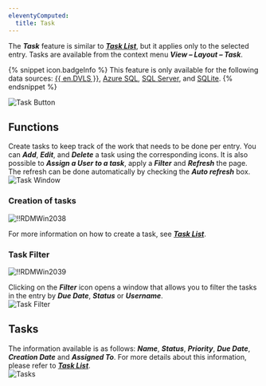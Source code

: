 ```yaml
---
eleventyComputed:
  title: Task
---
```

The ***Task*** feature is similar to [***Task List***](/rdm/windows/commands/view/panels/task-list/), but it applies only to the selected entry. Tasks are available from the context menu ***View – Layout – Task***. 

{% snippet icon.badgeInfo %} 
This feature is only available for the following data sources: [{{ en.DVLS }}](/rdm/windows/data-sources/data-sources-types/advanced-data-sources/server/), [Azure SQL](/rdm/windows/data-sources/data-sources-types/advanced-data-sources/microsoft-azure-sql/), [SQL Server](/rdm/windows/data-sources/data-sources-types/advanced-data-sources/microsoft-sql-server/), and [SQLite](/rdm/windows/data-sources/data-sources-types/sqlite/). 
{% endsnippet %}
 
![Task Button](https://webdevolutions.azureedge.net/docs/en/rdm/windows/RDMWin2035.png) 

## Functions 

Create tasks to keep track of the work that needs to be done per entry. You can ***Add***, ***Edit***, and ***Delete*** a task using the corresponding icons. It is also possible to ***Assign a User to a task***, apply a ***Filter*** and ***Refresh*** the page. The refresh can be done automatically by checking the ***Auto refresh*** box.  
![Task Window](https://webdevolutions.azureedge.net/docs/en/rdm/windows/RDMWin2036.png) 

### Creation of tasks 

![!!RDMWin2038](https://webdevolutions.azureedge.net/docs/en/rdm/windows/RDMWin2038.png) 

For more information on how to create a task, see [***Task List***](/rdm/windows/commands/view/panels/task-list/#creating-a-task). 

### Task Filter 

![!!RDMWin2039](https://webdevolutions.azureedge.net/docs/en/rdm/windows/RDMWin2039.png) 

Clicking on the ***Filter*** icon opens a window that allows you to filter the tasks in the entry by ***Due Date***, ***Status*** or ***Username***.  
![Task Filter](https://webdevolutions.azureedge.net/docs/en/rdm/windows/RDMWin2040.png) 

## Tasks 

The information available is as follows: ***Name***, ***Status***, ***Priority***, ***Due Date***, ***Creation Date*** and ***Assigned To***. For more details about this information, please refer to [***Task List***](/rdm/windows/commands/view/panels/task-list/#creating-a-task).  
![Tasks](https://webdevolutions.azureedge.net/docs/en/rdm/windows/RDMWin2037.png)
